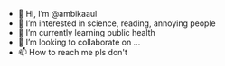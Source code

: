 - 👋 Hi, I’m @ambikaaul
- 👀 I’m interested in science, reading, annoying people
- 🌱 I’m currently learning public health
- 💞️ I’m looking to collaborate on ...
- 📫 How to reach me pls don't

<!---
ambikaaul/ambikaaul is a ✨ special ✨ repository because its `README.md` (this file) appears on your GitHub profile.
You can click the Preview link to take a look at your changes.
--->
